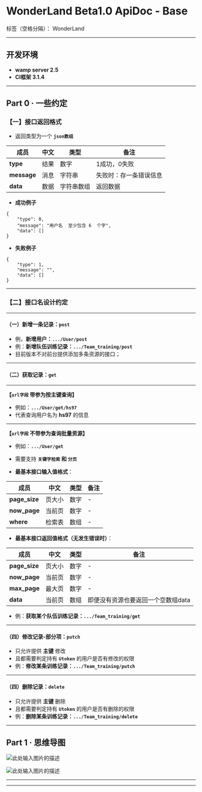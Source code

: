 ﻿# WonderLand Beta1.0 ApiDoc - Base

标签（空格分隔）： WonderLand

---

## **开发环境**
- **wamp server 2.5**
- **CI框架 3.1.4**

---

## **Part 0 · 一些约定**

### **【一】接口返回格式**

- 返回类型为一个 **`json数组`**

| 成员        | 中文   | 类型       | 备注
| ----------- | ------ | ---------- | ----
| **type**    | 结果   | 数字       | 1成功，0失败 
| **message** | 消息   | 字符串     | 失败时：存一条错误信息
| **data**    | 数据   | 字符串数组 | 返回数据


- **成功例子**

```
{
	"type": 0,
	"message": "用户名  至少包含 6  个字",
	"data": []
}
```

- **失败例子**

```
{
	"type": 1,
	"message": "",
	"data": []
}
```

---

### **【二】接口名设计约定**

---

#### **（一）新增一条记录：`post`**

- 例，**新增用户：`.../User/post`**
- 例：**新增队伍训练记录：`.../Team_training/post`**
- 目前版本不对前台提供添加多条资源的接口；

---

#### **（二）获取记录：`get`**

---

**【`url字段` 带参为按主键查询】**

- 例如：**`.../User/get/hs97`**
- 代表查询用户名为 **hs97** 的信息
  
---

**【`url字段` 不带参为查询批量资源】**

- 例如：**`.../User/get`**
- 需要支持 **`关键字检索` 和 `分页`**

- **最基本接口输入值格式**：

| 成员          | 中文   | 类型       | 备注
| ------------- | ------ | ---------- | ----
| **page_size** | 页大小 | 数字       | -
| **now_page**  | 当前页 | 数字       | -
| **where**     | 检索表 | 数组       | -


- **最基本接口返回值格式（无发生错误时）**：

| 成员          | 中文   | 类型       | 备注
| ------------- | ------ | ---------- | ----
| **page_size** | 页大小 | 数字       | -
| **now_page**  | 当前页 | 数字       | -
| **max_page**  | 最大页 | 数字       | -
| **data**      | 当前页 | 数组       | 即便没有资源也要返回一个空数组data


- 例：**获取某个队伍训练记录：`.../Team_training/get`**

---

#### **（四）修改记录-部分项：`putch`**

- 只允许提供 **主键** 修改
- 且都需要判定持有 **`Utoken`** 的用户是否有修改的权限
- 例：**修改某条训练记录：`.../Team_training/putch`**

---

#### **（四）删除记录：`delete`**

- 只允许提供 **主键** 删除
- 且都需要判定持有 **`Utoken`** 的用户是否有删除的权限
- 例：**删除某条训练记录：`.../Team_training/delete`**

---


## **Part 1 · 思维导图**

![此处输入图片的描述][1]

![此处输入图片的描述][2]

---


---
  [1]: http://od690gqhu.bkt.clouddn.com/20177413159.png
  [2]: http://od690gqhu.bkt.clouddn.com/201776223736.png